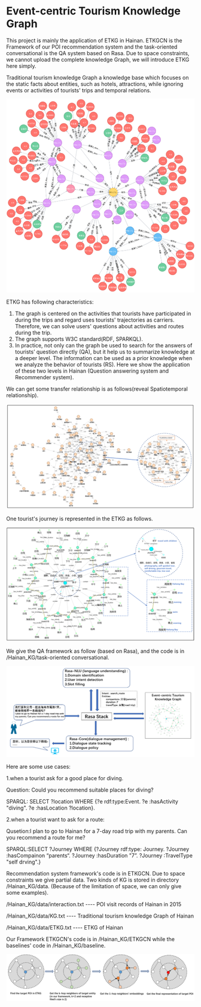 # Event-centric Tourism Knowledge Graph
This project is mainly the application of ETKG in Hainan. ETKGCN is the Framework of our POI recommendation system and the task-oriented conversational is the QA system based on Rasa. Due to space constraints, we cannot upload the complete knowledge Graph, we will introduce ETKG here simply.

Traditional tourism knowledge Graph a knowledge base which focuses on the static facts about entities, such as hotels, attractions, while ignoring events or activities of tourists' trips and temporal relations.

![image](https://github.com/xcwujie123/Hainan_KG/blob/master/fig10.png)

ETKG has following characteristics:
1. The graph is centered on the activities that tourists have participated in during the trips and regard uses tourists' trajectories as carriers. Therefore, we can solve users' questions about activities and routes during the trip.
2. The graph supports W3C standard(RDF, SPARKQL).
3. In practice, not only can the graph be used to search for the answers of tourists’ question directly (QA), but it help us to summarize knowledge at a deeper level. The information can be used as a prior knowledge when we analyze the behavior of tourists (RS). Here we show the application of these two levels in Hainan (Question answering system and Recommender system).

We can get some transfer relationship is as follows(reveal Spatiotemporal relationship).

![image](https://github.com/xcwujie123/Hainan_KG/blob/master/fig6.png)

One tourist's journey is represented in the ETKG as follows.

![image](https://github.com/xcwujie123/Hainan_KG/blob/master/fig5.png)

We give the QA framework as follow (based on Rasa), and the code is in /Hainan_KG/task-oriented conversational.

![image](https://github.com/xcwujie123/Hainan_KG/blob/master/fig7.png)

Here are some use cases:

1.when a tourist ask for a good place for diving.

Question: Could you recommend suitable places for diving?

SPARQL: SELECT ?location WHERE {?e rdf:type:Event. ?e :hasActivity "diving". ?e :hasLocation ?location}.

2.when a tourist want to ask for a route:

Qusetion:I plan to go to Hainan for a 7-day road trip with my parents. Can you recommend a route for me?

SPARQL:SELECT ?Journey WHERE {?Journey rdf:type: Journey. ?Journey :hasCompainon “parents“. ?Journey :hasDuration "7”. ?Journey :TravelType "self drving".} 

Recommendation system framework's code is in ETKGCN. Due to space constraints we give partial data. Two kinds of KG is stored in directory /Hainan_KG/data. (Because of the limitation of space, we can only give some examples).

/Hainan_KG/data/interaction.txt  ---- POI visit records of Hainan in 2015

/Hainan_KG/data/KG.txt  ---- Traditional tourism knowledge Graph of Hainan

/Hainan_KG/data/ETKG.txt ---- ETKG of Hainan

Our Framework ETKGCN's code is in /Hainan_KG/ETKGCN while the baselines' code in /Hainan_KG/baseline.

![image](https://github.com/xcwujie123/Hainan_KG/blob/master/fig12.png)
